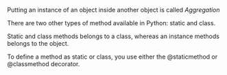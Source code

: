 Putting an instance of an object inside another object is called _Aggregation_

There are two other types of method available in Python: static and class.

Static and class methods belongs to a class, whereas an instance methods belongs to the object.

To define a method as static or class, you use either the @staticmethod or @classmethod decorator.
